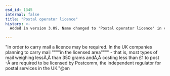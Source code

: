 ```yaml
---
esd_id: 1345
internal: false
title: "Postal operator licence"
history: >-
  Added in version 3.09. Name changed to 'Postal operator licence' in version 4.00.

---
```


"In order to carry mail a licence may be required.
In the UK companies planning to carry mail """"in the licensed area"""" - that is, most types of mail weighing lessÃ‚Â than 350 grams andÃ‚Â costing less than &#163;1 to post -Â are required to be licensed by Postcomm, the independent regulator for postal services in the UK."@en

